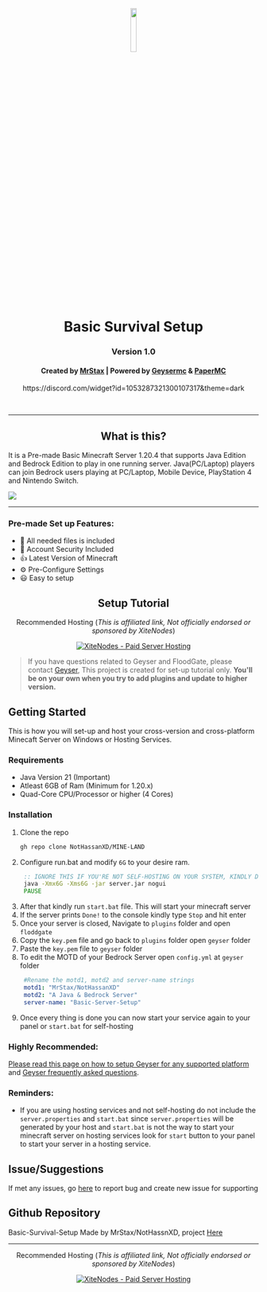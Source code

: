 <div align="center">
<img src="https://lh3.googleusercontent.com/HbmlfI9ZwNYN0J9S68DCWR3EipDC0Uz-s1PAYAC-YRUWOmmAirqEqTSsQ0bX9di01z0" width="15%"/></a>
  <h1>Basic Survival Setup</h1>

  <h3>Version 1.0</h3>

  <h4>Created by <a href="https://discord.gg/2VxMar6Q8n">MrStax</a> | Powered by <a href="https://geysermc.org/">Geysermc</a> & <a href="https://github.com/PaperMC">PaperMC</a></h4>

 
<!-- [![ko-fi](https://ko-fi.com/img/githubbutton_sm.svg)](https://ko-fi.com/B0B14A4MU) -->
<!-- <a href="https://discordbotlist.com/bots/814580247973986314"><img src="https://discordbotlist.com/api/v1/bots/814580247973986314/widget"></a> -->
<!-- [![support][support-image]][support-invite]-->

 <p align="center">
             https://discord.com/widget?id=1053287321300107317&theme=dark
         </p>




 <br>

</div>

---

<h2 align="center">What is this?</h2>

It is a Pre-made Basic Minecraft Server 1.20.4 that supports Java Edition and Bedrock Edition to play in one running server. Java(PC/Laptop) players can join Bedrock users playing at PC/Laptop, Mobile Device, PlayStation 4 and Nintendo Switch.

<img src="https://cdn.discordapp.com/attachments/879031482113466440/1248879134197682279/maxresdefault_1.jpg?ex=666544d4&is=6663f354&hm=34e0d90d2c88486cc9ccc40838b6934f25698d88161db208bd8f7a83fd0745a1"/>

---

### Pre-made Set up Features:
- :file_folder: All needed files is included
- :cop: Account Security Included
- :+1: Latest Version of Minecraft
- ⚙ Pre-Configure Settings
- :smiley: Easy to setup


<h2 align="center">Setup Tutorial</h2>

<div align="center">
<p>Recommended Hosting (<i>This is affiliated link, Not officially endorsed or sponsored by XiteNodes</i>)</p>
  <a href="https://billing.xitenodes.com/aff.php?aff=7"><img alt="XiteNodes - Paid Server Hosting" src="https://media.discordapp.net/attachments/879031482113466440/1248882423689904209/standard.gif?ex=666547e4&is=6663f664&hm=032bc17712e0f4075c795943d6ccacd7dfb59ba9841caeb500b4f94137580291"></a>
</div>

> If you have questions related to Geyser and FloodGate, please contact [Geyser](https://discord.gg/geysermc), This project is created for set-up tutorial only. **You'll be on your own when you try to add plugins and update to higher version.**


## Getting Started
This is how you will set-up and host your cross-version and cross-platform Minecaft Server on Windows or Hosting Services.


### Requirements

- Java Version 21 (Important)
- Atleast 6GB of Ram (Minimum for 1.20.x)
- Quad-Core CPU/Processor or higher (4 Cores)

### Installation
1. Clone the repo
   ```sh
   gh repo clone NotHassanXD/MINE-LAND
   ```
2. Configure run.bat and modify `6G` to your desire ram.
   ```bat
    :: IGNORE THIS IF YOU'RE NOT SELF-HOSTING ON YOUR SYSTEM, KINDLY DON'T INCLUDE THIS FILE!
    java -Xmx6G -Xms6G -jar server.jar nogui
    PAUSE
   ```
3. After that kindly run `start.bat` file. This will start your minecraft server
4. If the server prints `Done!` to the console kindly type `Stop` and hit enter
5. Once your server is closed, Navigate to `plugins` folder and open `floddgate`
6. Copy the `key.pem` file and go back to `plugins` folder open `geyser` folder
7. Paste the `key.pem` file to `geyser` folder
8. To edit the MOTD of your Bedrock Server open `config.yml` at `geyser` folder
   ```yml
    #Rename the motd1, motd2 and server-name strings
    motd1: "MrStax/NotHassanXD"
    motd2: "A Java & Bedrock Server"
    server-name: "Basic-Server-Setup"
   ```
9. Once every thing is done you can now start your service again to your panel or `start.bat` for self-hosting

### Highly Recommended:
[Please read this page on how to setup Geyser for any supported platform](https://github.com/GeyserMC/Geyser/wiki/Setup) and [Geyser frequently asked questions](https://github.com/GeyserMC/Geyser/wiki/FAQ).


### Reminders:

- If you are using hosting services and not self-hosting do not include the `server.properties` and `start.bat` since `server.properties` will be generated by your host and `start.bat` is not the way to start your minecraft server on hosting services look for `start` button to your panel to start your server in a hosting service.

## Issue/Suggestions

If met any issues, go [here](https://github.com/NotHassanXD/Basic-Server-Setup/issues) to report bug and create new issue for supporting

## Github Repository

Basic-Survival-Setup Made by MrStax/NotHassnXD, project [Here](https://github.com/NotHassanXD/Basic-Survival-Setup/)

---

<div align="center">
<p>Recommended Hosting (<i>This is affiliated link, Not officially endorsed or sponsored by XiteNodes</i>)</p>
   <a href="https://billing.xitenodes.com/aff.php?aff=7"><img alt="XiteNodes - Paid Server Hosting" src="https://media.discordapp.net/attachments/879031482113466440/1248882423689904209/standard.gif?ex=666547e4&is=6663f664&hm=032bc17712e0f4075c795943d6ccacd7dfb59ba9841caeb500b4f94137580291"></a>
</div>

[support-invite]: https://discord.gg/2VxMar6Q8n

